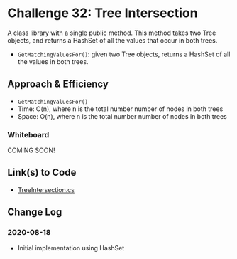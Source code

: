 # Challenge 32: Tree Intersection

A class library with a single public method. This method takes two Tree<T> objects, and returns a HashSet<T> of all the values that occur in both trees.

- `GetMatchingValuesFor()`: given two Tree<T> objects, returns a HashSet<T> of all the values in both trees.

## Approach & Efficiency

- `GetMatchingValuesFor()`
- Time: O(n), where n is the total number number of nodes in both trees
- Space: O(n), where n is the total number number of nodes in both trees

### Whiteboard

COMING SOON!

## Link(s) to Code

- [TreeIntersection.cs](TreeIntersection/TreeIntersection.cs)

## Change Log

### 2020-08-18

- Initial implementation using HashSet<T>